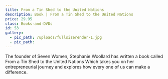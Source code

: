 ```yaml
---
title: From a Tin Shed to the United Nations
description: Book | From a Tin Shed to the United Nations
price: 29.95
class: Books-and-DVDs
id: 53
gallery:
  - pic_path: /uploads/fullsizerender-1.jpg
  - pic_path:
---
```



The founder of Seven Women, Stephanie Woollard has written a book called From a Tin Shed to the United Nations Which takes you on her entrepreneurial journey and explores how every one of us can make a difference.
